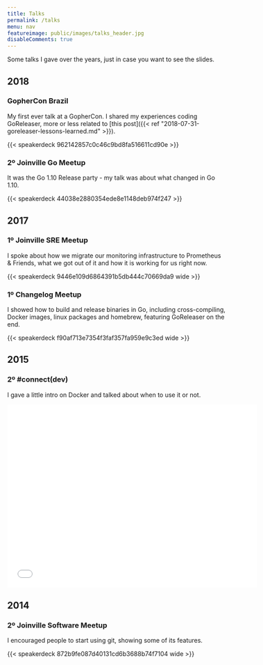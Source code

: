 ```yaml
---
title: Talks
permalink: /talks
menu: nav
featureimage: public/images/talks_header.jpg
disableComments: true
---
```


Some talks I gave over the years, just in case you want to see the slides.

## 2018

### GopherCon Brazil

My first ever talk at a GopherCon. I shared my experiences coding GoReleaser,
more or less related to [this post]({{< ref "2018-07-31-goreleaser-lessons-learned.md" >}}).

{{< speakerdeck 962142857c0c46c9bd8fa516611cd90e >}}

### 2º Joinville Go Meetup

It was the Go 1.10 Release party - my talk was about what changed in
Go 1.10.

{{< speakerdeck 44038e2880354ede8e1148deb974f247 >}}

## 2017

### 1º Joinville SRE Meetup

I spoke about how we migrate our monitoring infrastructure to Prometheus &
Friends, what we got out of it and how it is working for us right now.

{{< speakerdeck 9446e109d6864391b5db444c70669da9 wide >}}

### 1º Changelog Meetup

I showed how to build and release binaries in Go, including cross-compiling,
Docker images, linux packages and homebrew, featuring GoReleaser on the end.

{{< speakerdeck f90af713e7354f3faf357fa959e9c3ed wide >}}

## 2015

### 2º #connect(dev)

I gave a little intro on Docker and talked about when to use it or not.

<iframe src="//slides.com/caarlos0/why-docker/embed?style=light" width="576" height="420" scrolling="no" frameborder="0" webkitallowfullscreen mozallowfullscreen allowfullscreen></iframe>

## 2014

### 2º Joinville Software Meetup

I encouraged people to start using git, showing some of its features.

{{< speakerdeck 872b9fe087d40131cd6b3688b74f7104 wide >}}
